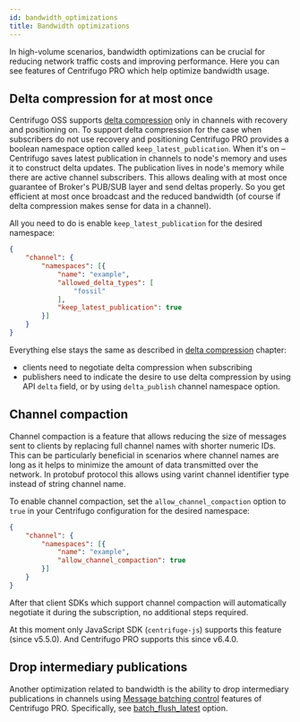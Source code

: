 ```yaml
---
id: bandwidth_optimizations
title: Bandwidth optimizations
---
```


In high-volume scenarios, bandwidth optimizations can be crucial for reducing network traffic costs and improving performance. Here you can see features of Centrifugo PRO which help optimize bandwidth usage.

## Delta compression for at most once

Centrifugo OSS supports [delta compression](./../server/delta_compression.md) only in channels with recovery and positioning on. To support delta compression for the case when subscribers do not use recovery and positioning Centrifugo PRO provides a boolean namespace option called `keep_latest_publication`. When it's on – Centrifugo saves latest publication in channels to node's memory and uses it to construct delta updates. The publication lives in node's memory while there are active channel subscribers. This allows dealing with at most once guarantee of Broker's PUB/SUB layer and send deltas properly. So you get efficient at most once broadcast and the reduced bandwidth (of course if delta compression makes sense for data in a channel).

All you need to do is enable `keep_latest_publication` for the desired namespace:

```json title="config.json"
{
    "channel": {
        "namespaces": [{
            "name": "example",
            "allowed_delta_types": [
                "fossil"
            ],
            "keep_latest_publication": true
        }]
    }
}
```

Everything else stays the same as described in [delta compression](../server/delta_compression.md) chapter:

* clients need to negotiate delta compression when subscribing
* publishers need to indicate the desire to use delta compression by using API `delta` field, or by using `delta_publish` channel namespace option.

## Channel compaction

Channel compaction is a feature that allows reducing the size of messages sent to clients by replacing full channel names with shorter numeric IDs. This can be particularly beneficial in scenarios where channel names are long as it helps to minimize the amount of data transmitted over the network. In protobuf protocol this allows using varint channel identifier type instead of string channel name.

To enable channel compaction, set the `allow_channel_compaction` option to `true` in your Centrifugo configuration for the desired namespace:

```json title="config.json"
{
    "channel": {
        "namespaces": [{
            "name": "example",
            "allow_channel_compaction": true
        }]
    }
}
```

After that client SDKs which support channel compaction will automatically negotiate it during the subscription, no additional steps required.

At this moment only JavaScript SDK (`centrifuge-js`) supports this feature (since v5.5.0). And Centrifugo PRO supports this since v6.4.0.

## Drop intermediary publications

Another optimization related to bandwidth is the ability to drop intermediary publications in channels using [Message batching control](./client_msg_batching.md) features of Centrifugo PRO. Specifically, see [batch_flush_latest](./client_msg_batching.md#batch_flush_latest) option.

